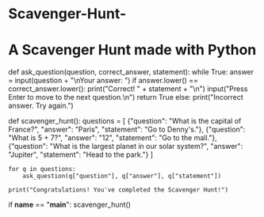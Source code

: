 # Scavenger-Hunt-

# A Scavenger Hunt made with Python

def ask_question(question, correct_answer, statement):
    while True:
        answer = input(question + "\nYour answer: ")
        if answer.lower() == correct_answer.lower():
            print("Correct! " + statement + "\n")
            input("Press Enter to move to the next question.\n")
            return True
        else:
            print("Incorrect answer. Try again.")

def scavenger_hunt():
    questions = [
    {"question": "What is the capital of France?", "answer": "Paris", "statement": "Go to Denny's."},
    {"question": "What is 5 + 7?", "answer": "12", "statement": "Go to the mall."},
    {"question": "What is the largest planet in our solar system?", "answer": "Jupiter", "statement": "Head to the park."}
  ]

    for q in questions:
        ask_question(q["question"], q["answer"], q["statement"])

    print("Congratulations! You've completed the Scavenger Hunt!")

if __name__ == "__main__":
    scavenger_hunt()
